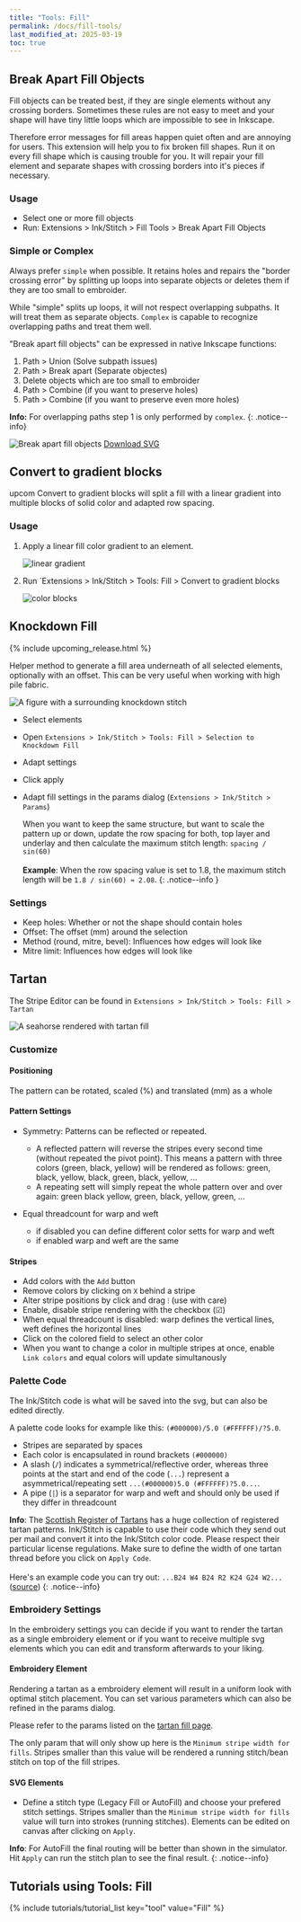 ```yaml
---
title: "Tools: Fill"
permalink: /docs/fill-tools/
last_modified_at: 2025-03-19
toc: true
---
```

## Break Apart Fill Objects

Fill objects can be treated best, if they are single elements without any crossing borders. Sometimes these rules are not easy to meet and your shape will have tiny little loops which are impossible to see in Inkscape.

Therefore error messages for fill areas happen quiet often and are annoying for users. This extension will help you to fix broken fill shapes. Run it on every fill shape which is causing trouble for you. It will repair your fill element and separate shapes with crossing borders into it's pieces if necessary.

### Usage

* Select one or more fill objects
* Run: Extensions > Ink/Stitch  > Fill Tools > Break Apart Fill Objects

### Simple or Complex

Always prefer `simple` when possible. It retains holes and repairs the "border crossing error" by splitting up loops into separate objects or deletes them if they are too small to embroider.

While "simple" splits up loops, it will not respect overlapping subpaths. It will treat them as separate objects. `Complex` is capable to recognize overlapping paths and treat them well.

"Break apart fill objects" can be expressed in native Inkscape functions:
1. Path > Union (Solve subpath issues)
2. Path > Break apart (Separate objectes)
3. Delete objects which are too small to embroider
4. Path > Combine (if you want to preserve holes)
5. Path > Combine (if you want to preserve even more holes)

**Info:** For overlapping paths step 1 is only performed by `complex`.
{: .notice--info}

![Break apart fill objects](/assets/images/docs/en/break_apart.jpg)
[Download SVG](/assets/images/docs/en/break_apart.svg)

## Convert to gradient blocks
upcom
Convert to gradient blocks will split a fill with a linear gradient into multiple blocks of solid color and adapted row spacing.

### Usage

1. Apply a linear fill color gradient to an element.

   ![linear gradient](/assets/images/docs/en/linear-gradient.png)
2. Run `Extensions > Ink/Stitch > Tools: Fill > Convert to gradient blocks

   ![color blocks](/assets/images/docs/color_blocks.png)

## Knockdown Fill

{% include upcoming_release.html %}

Helper method to generate a fill area underneath of all selected elements, optionally with an offset. This can be very useful when working with high pile fabric.

![A figure with a surrounding knockdown stitch](/assets/images/docs/knockdown.png)

* Select elements
* Open `Extensions > Ink/Stitch > Tools: Fill > Selection to Knockdown Fill`
* Adapt settings
* Click apply
* Adapt fill settings in the params dialog (`Extensions > Ink/Stitch > Params`)

  When you want to keep the same structure, but want to scale the pattern up or down,
  update the row spacing for both, top layer and underlay and then calculate the maximum stitch length: `spacing / sin(60)`<br><br>
  **Example**: When the row spacing value is set to 1.8, the maximum stitch length will be `1.8 / sin(60) ≈ 2.08`.
  {: .notice--info }

### Settings

* Keep holes: Whether or not the shape should contain holes
* Offset: The offset (mm) around the selection
* Method (round, mitre, bevel): Influences how edges will look like
* Mitre limit:  Influences how edges will look like

## Tartan

The Stripe Editor can be found in `Extensions > Ink/Stitch > Tools: Fill > Tartan`

![A seahorse rendered with tartan fill](/assets/images/docs/en/tartan_stripe_editor.png)

### Customize

#### Positioning

The pattern can be rotated, scaled (%) and translated (mm) as a whole

#### Pattern Settings

* Symmetry: Patterns can be reflected or repeated.
  * A reflected pattern will reverse the stripes every second time (without repeated the pivot point). This means a pattern with three colors (green, black, yellow) will be rendered as follows:
  green, black, yellow, black, green, black, yellow, ...
  * A repeating sett will simply repeat the whole pattern over and over again: green black yellow, green, black, yellow, green, ...

* Equal threadcount for warp and weft
  * if disabled you can define different color setts for warp and weft
  * if enabled warp and weft are the same

#### Stripes

* Add colors with the `Add` button
* Remove colors by clicking on `X` behind a stripe
* Alter stripe positions by click and drag `⁝` (use with care)
* Enable, disable stripe rendering with the checkbox (☑)
* When equal threadcount is disabled: warp defines the vertical lines, weft defines the horizontal lines
* Click on the colored field to select an other color
* When you want to change a color in multiple stripes at once, enable `Link colors` and equal colors will update simultanously

### Palette Code

The Ink/Stitch code is what will be saved into the svg, but can also be edited directly.

A palette code looks for example like this: `(#000000)/5.0 (#FFFFFF)/?5.0`.

* Stripes are separated by spaces
* Each color is encapsulated in round brackets `(#000000)`
* A slash (`/`) indicates a symmetrical/reflective order, whereas three points at the start and end of the code (`...`) represent a asymmetrical/repeating sett `...(#000000)5.0 (#FFFFFF)?5.0...`.
* A pipe (`|`) is a separator for warp and weft and should only be used if they differ in threadcount

**Info**: The [Scottish Register of Tartans](https://www.tartanregister.gov.uk/) has a huge collection of registered tartan patterns. Ink/Stitch is capable to use their code which they send out per mail and convert it into the Ink/Stitch color code. Please respect their particular license regulations. Make sure to define the width of one tartan thread before you click on `Apply Code`.<br><br>Here's an example code you can try out: `...B24 W4 B24 R2 K24 G24 W2...` ([source](https://www.tartanregister.gov.uk/threadcount))
{: .notice--info}

### Embroidery Settings

In the embroidery settings you can decide if you want to render the tartan as a single embroidery element or if you want to receive multiple svg elements which you can edit and transform afterwards to your liking.

#### Embroidery Element

Rendering a tartan as a embroidery element will result in a uniform look with optimal stitch placement. You can set various parameters which can also be refined in the params dialog.

Please refer to the params listed on the [tartan fill page](/docs/stitches/tartan-fill/).

The only param that will only show up here is the `Minimum stripe width for fills`. Stripes smaller than this value will be rendered a running stitch/bean stitch on top of the fill stripes.

#### SVG Elements

* Define a stitch type (Legacy Fill or AutoFill) and choose your prefered stitch settings. Stripes smaller than the `Minimum stripe width for fills` value will turn into strokes (running stitches). Elements can be edited on canvas after clicking on `Apply`.

**Info**: For AutoFill the final routing will be better than shown in the simulator. Hit `Apply` can run the stitch plan to see the final result.
{: .notice--info}

## Tutorials using Tools: Fill

{% include tutorials/tutorial_list key="tool" value="Fill" %}
